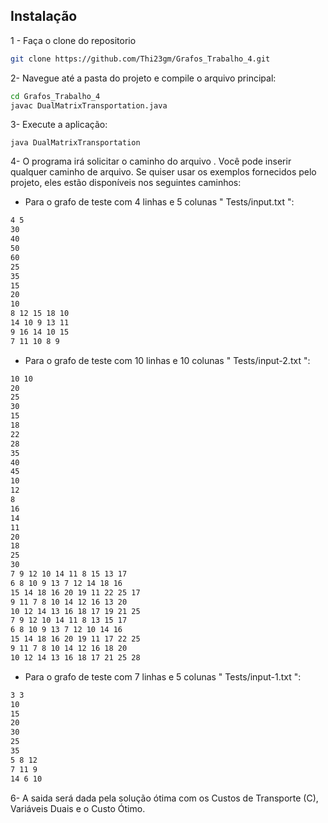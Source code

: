 ## Instalação

1 - Faça o clone do repositorio
```sh
git clone https://github.com/Thi23gm/Grafos_Trabalho_4.git
```

2- Navegue até a pasta do projeto e compile o arquivo principal:

```sh
cd Grafos_Trabalho_4
javac DualMatrixTransportation.java
```
3- Execute a aplicação:
```
java DualMatrixTransportation
```
4- O programa irá solicitar o caminho do arquivo . Você pode inserir qualquer caminho de arquivo. Se quiser usar os exemplos fornecidos pelo projeto, eles estão disponíveis nos seguintes caminhos:

- Para o grafo de teste com 4 linhas e 5 colunas " Tests/input.txt ":
```sh
4 5
30
40
50
60
25
35
15
20
10
8 12 15 18 10
14 10 9 13 11
9 16 14 10 15
7 11 10 8 9
```
- Para o grafo de teste com 10 linhas e 10 colunas " Tests/input-2.txt ":
```sh
10 10
20
25
30
15
18
22
28
35
40
45
10
12
8
16
14
11
20
18
25
30
7 9 12 10 14 11 8 15 13 17
6 8 10 9 13 7 12 14 18 16
15 14 18 16 20 19 11 22 25 17
9 11 7 8 10 14 12 16 13 20
10 12 14 13 16 18 17 19 21 25
7 9 12 10 14 11 8 13 15 17
6 8 10 9 13 7 12 10 14 16
15 14 18 16 20 19 11 17 22 25
9 11 7 8 10 14 12 16 18 20
10 12 14 13 16 18 17 21 25 28
```

- Para o grafo de teste com 7 linhas e 5 colunas " Tests/input-1.txt ":
```sh
3 3
10
15
20
30
25
35
5 8 12
7 11 9
14 6 10
```

6- A saida será dada pela solução ótima com os Custos de Transporte (C), Variáveis Duais e o Custo Ótimo.